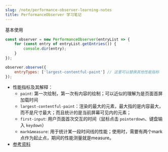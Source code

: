 ```yaml
---
slug: /note/performance-observer-learning-notes
title: PerformanceObserver 学习笔记
---
```

基本使用
```javascript
const observer = new PerformanceObserver(entryList => {
	for (const entry of entryList.getEntries()) {
		console.dir(entry);
	}
});

observer.observe({
	entryTypes: ['largest-contentful-paint'] // 这里可以替换其他性能指标
});
```

- 性能指标及其解释：
	- `paint`:  第一次绘制，第一次有内容的绘制；可以近似的理解为是页面首屏加载时间
	- `largest-contentful-paint`：渲染的最大的元素，最大指的是内容最大，而不是尺寸最大；而且统计的是当前屏幕可见内的元素；
	- `first-input`: 用户页面首次交互的时间（鼠标点击 `pointerdown`、键盘输入 `keydown`）
	- `mark&measure`: 用于统计某一段时间线的性能；使用时，需要有两个mark点作为起止点，期间的性能测量就是measure。
- [参考资料](https://www.zhangxinxu.com/wordpress/2023/08/js-performanceobserver-api/comment-page-1/#comment-440560)
